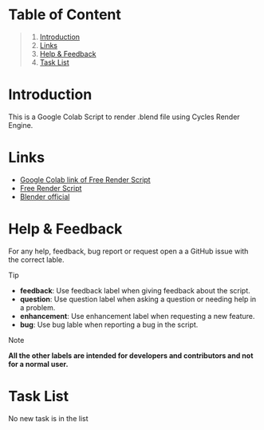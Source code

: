 # Table of Content
> 1. [Introduction](#introduction)
> 2. [Links](#links)
> 3. [Help & Feedback](#help--feedback)
> 4. [Task List](#task-list)

# Introduction
This is a Google Colab Script to render .blend file using Cycles Render Engine.

# Links
* [Google Colab link of Free Render Script](https://colab.research.google.com/github/Dev123456689/Google_Colab_Render/blob/main/Free_Render.ipynb)
* [Free Render Script](Free_Render.ipynb)
* [Blender official](https://www.blender.org)

# Help & Feedback 
For any help, feedback, bug report or request open a a GitHub issue with the correct lable.

> [!TIP]
> * **feedback**: Use feedback label when giving feedback about the script.
> * **question**: Use question label when asking a question or needing help in a problem.
> * **enhancement**: Use enhancement label when requesting a new feature.
> * **bug**: Use bug lable when reporting a bug in the script.

> [!NOTE]
> **All the other labels are intended for developers and contributors and not for a normal user.**

# Task List
No new task is in the list

 
